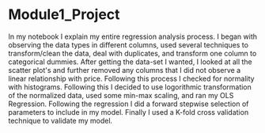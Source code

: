 # Module1_Project

In my notebook I explain my entire regression analysis process. I began with observing the data types in different columns, used several techniques to transform/clean the data, deal with duplicates, and transform one column to categorical dummies. After getting the data-set I wanted, I looked at all the scatter plot's and further removed any columns that I did not observe a linear relationship with price. Following this process I checked for normality with histograms. Following this I decided to use logorithmic transformation of the normalized data, used some min-max scaling, and ran my OLS Regression. Following the regression I did a forward stepwise selection of parameters to include in my model. Finally I used a K-fold cross validation technique to validate my model.
